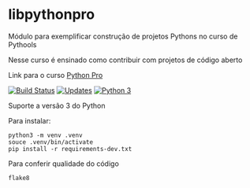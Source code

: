 # libpythonpro
Módulo para exemplificar construção de projetos Pythons no curso de Pythools

Nesse curso é ensinado como contribuir com projetos de código aberto

Link para o curso [Python Pro](https://www.python.pro.br/)

[![Build Status](https://travis-ci.com/buddygn/libpythonpro.svg?branch=main)](https://travis-ci.org/buddygn/libpythonpro)
[![Updates](https://pyup.io/repos/github/buddygn/libpythonpro/shield.svg)](https://pyup.io/repos/github/buddygn/libpythonpro/)
[![Python 3](https://pyup.io/repos/github/buddygn/libpythonpro/python-3-shield.svg)](https://pyup.io/repos/github/buddygn/libpythonpro/)

Suporte a versão 3 do Python

Para instalar:

```
python3 -m venv .venv
souce .venv/bin/activate
pip install -r requirements-dev.txt
```

Para conferir qualidade do código

```
flake8
```
